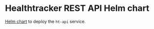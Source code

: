 # Healthtracker REST API Helm chart

[Helm chart](https://navigatingcancer.atlassian.net/wiki/spaces/INF/pages/1892188517/K8s+Helm+charts) to deploy the `ht-api` service.

